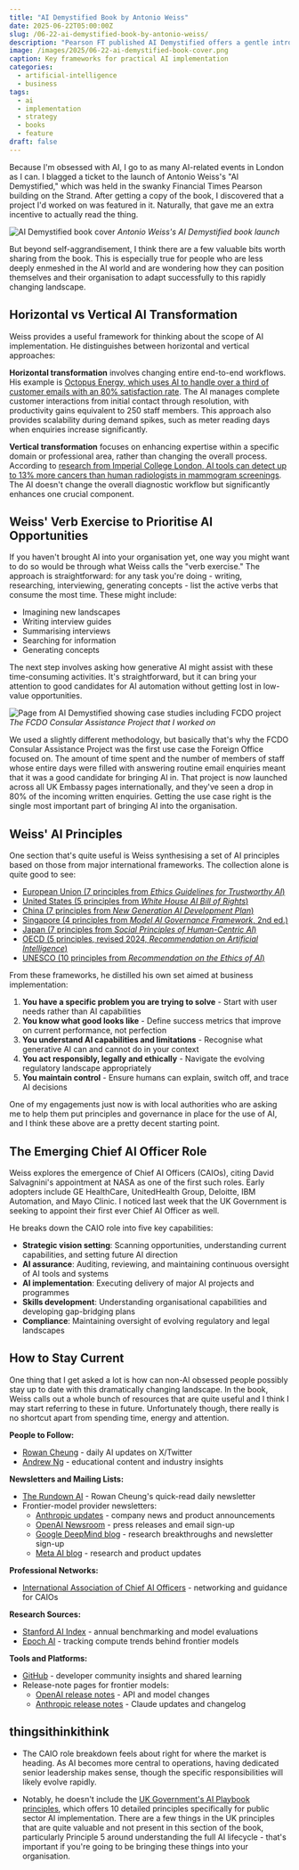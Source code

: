 ```yaml
---
title: "AI Demystified Book by Antonio Weiss"
date: 2025-06-22T05:00:00Z
slug: /06-22-ai-demystified-book-by-antonio-weiss/
description: "Pearson FT published AI Demystified offers a gentle introduction for business leaders who want to understand how AI might impact their field."
image: /images/2025/06-22-ai-demystified-book-cover.png
caption: Key frameworks for practical AI implementation
categories:
  - artificial-intelligence
  - business
tags:
  - ai
  - implementation
  - strategy
  - books
  - feature
draft: false
---
```


Because I'm obsessed with AI, I go to as many AI-related events in London as I can. I blagged a ticket to the launch of Antonio Weiss's "AI Demystified," which was held in the swanky Financial Times Pearson building on the Strand. After getting a copy of the book, I discovered that a project I'd worked on was featured in it. Naturally, that gave me an extra incentive to actually read the thing.

![AI Demystified book cover](/images/2025/06-22-demystifyingai.png)
_Antonio Weiss's AI Demystified book launch_

But beyond self-aggrandisement, I think there are a few valuable bits worth sharing from the book. This is especially true for people who are less deeply enmeshed in the AI world and are wondering how they can position themselves and their organisation to adapt successfully to this rapidly changing landscape.

## Horizontal vs Vertical AI Transformation

Weiss provides a useful framework for thinking about the scope of AI implementation. He distinguishes between horizontal and vertical approaches:

**Horizontal transformation** involves changing entire end-to-end workflows. His example is [Octopus Energy, which uses AI to handle over a third of customer emails with an 80% satisfaction rate](https://www.thetimes.com/business-money/technology/article/ai-is-better-than-people-warns-octopus-energy-boss-greg-jackson-bzbhjc6vm). The AI manages complete customer interactions from initial contact through resolution, with productivity gains equivalent to 250 staff members. This approach also provides scalability during demand spikes, such as meter reading days when enquiries increase significantly.

**Vertical transformation** focuses on enhancing expertise within a specific domain or professional area, rather than changing the overall process. According to [research from Imperial College London, AI tools can detect up to 13% more cancers than human radiologists in mammogram screenings](https://www.imperial.ac.uk/news/249573/new-ai-tool-detects-13-more/). The AI doesn't change the overall diagnostic workflow but significantly enhances one crucial component.

## Weiss' Verb Exercise to Prioritise AI Opportunities

If you haven't brought AI into your organisation yet, one way you might want to do so would be through what Weiss calls the "verb exercise." The approach is straightforward: for any task you're doing - writing, researching, interviewing, generating concepts - list the active verbs that consume the most time. These might include:

- Imagining new landscapes
- Writing interview guides
- Summarising interviews
- Searching for information
- Generating concepts

The next step involves asking how generative AI might assist with these time-consuming activities. It's straightforward, but it can bring your attention to good candidates for AI automation without getting lost in low-value opportunities.

![Page from AI Demystified showing case studies including FCDO project](/images/2025/06-22-ai-demystified-consular-triage-example.png)
_The FCDO Consular Assistance Project that I worked on_

We used a slightly different methodology, but basically that's why the FCDO Consular Assistance Project was the first use case the Foreign Office focused on. The amount of time spent and the number of members of staff whose entire days were filled with answering routine email enquiries meant that it was a good candidate for bringing AI in. That project is now launched across all UK Embassy pages internationally, and they've seen a drop in 80% of the incoming written enquiries. Getting the use case right is the single most important part of bringing AI into the organisation.

## Weiss' AI Principles

One section that's quite useful is Weiss synthesising a set of AI principles based on those from major international frameworks. The collection alone is quite good to see:

- [European Union (7 principles from _Ethics Guidelines for Trustworthy AI_)](https://digital-strategy.ec.europa.eu/en/library/ethics-guidelines-trustworthy-ai)
- [United States (5 principles from _White House AI Bill of Rights_)](https://bidenwhitehouse.archives.gov/ostp/ai-bill-of-rights/)
- [China (7 principles from _New Generation AI Development Plan_)](https://digichina.stanford.edu/work/full-translation-chinas-new-generation-artificial-intelligence-development-plan-2017/)
- [Singapore (4 principles from _Model AI Governance Framework_, 2nd ed.)](https://www.pdpc.gov.sg/help-and-resources/2020/01/second-edition-of-model-artificial-intelligence-governance-framework)
- [Japan (7 principles from _Social Principles of Human-Centric AI_)](https://www.cas.go.jp/jp/seisaku/jinkouchinou/pdf/humancentricai.pdf)
- [OECD (5 principles, revised 2024, _Recommendation on Artificial Intelligence_)](<https://one.oecd.org/document/C/MIN(2024)16/FINAL/en/pdf>)
- [UNESCO (10 principles from _Recommendation on the Ethics of AI_)](https://unesdoc.unesco.org/ark:/48223/pf0000380455)

From these frameworks, he distilled his own set aimed at business implementation:

1. **You have a specific problem you are trying to solve** - Start with user needs rather than AI capabilities
2. **You know what good looks like** - Define success metrics that improve on current performance, not perfection
3. **You understand AI capabilities and limitations** - Recognise what generative AI can and cannot do in your context
4. **You act responsibly, legally and ethically** - Navigate the evolving regulatory landscape appropriately
5. **You maintain control** - Ensure humans can explain, switch off, and trace AI decisions

One of my engagements just now is with local authorities who are asking me to help them put principles and governance in place for the use of AI, and I think these above are a pretty decent starting point.

## The Emerging Chief AI Officer Role

Weiss explores the emergence of Chief AI Officers (CAIOs), citing David Salvagnini's appointment at NASA as one of the first such roles. Early adopters include GE HealthCare, UnitedHealth Group, Deloitte, IBM Automation, and Mayo Clinic. I noticed last week that the UK Government is seeking to appoint their first ever Chief AI Officer as well.

He breaks down the CAIO role into five key capabilities:

- **Strategic vision setting**: Scanning opportunities, understanding current capabilities, and setting future AI direction
- **AI assurance**: Auditing, reviewing, and maintaining continuous oversight of AI tools and systems
- **AI implementation**: Executing delivery of major AI projects and programmes
- **Skills development**: Understanding organisational capabilities and developing gap-bridging plans
- **Compliance**: Maintaining oversight of evolving regulatory and legal landscapes

## How to Stay Current

One thing that I get asked a lot is how can non-AI obsessed people possibly stay up to date with this dramatically changing landscape. In the book, Weiss calls out a whole bunch of resources that are quite useful and I think I may start referring to these in future. Unfortunately though, there really is no shortcut apart from spending time, energy and attention.

**People to Follow:**

- [Rowan Cheung](https://twitter.com/rowancheung) - daily AI updates on X/Twitter
- [Andrew Ng](https://twitter.com/andrewyng) - educational content and industry insights

**Newsletters and Mailing Lists:**

- [The Rundown AI](https://www.therundown.ai/) - Rowan Cheung's quick-read daily newsletter
- Frontier-model provider newsletters:
  - [Anthropic updates](https://www.anthropic.com/news) - company news and product announcements
  - [OpenAI Newsroom](https://openai.com/newsroom/) - press releases and email sign-up
  - [Google DeepMind blog](https://deepmind.google/discover/blog/) - research breakthroughs and newsletter sign-up
  - [Meta AI blog](https://ai.meta.com/blog/) - research and product updates

**Professional Networks:**

- [International Association of Chief AI Officers](https://iacaio.org/) - networking and guidance for CAIOs

**Research Sources:**

- [Stanford AI Index](https://aiindex.stanford.edu/) - annual benchmarking and model evaluations
- [Epoch AI](https://epoch.ai/) - tracking compute trends behind frontier models

**Tools and Platforms:**

- [GitHub](https://github.com/) - developer community insights and shared learning
- Release-note pages for frontier models:
  - [OpenAI release notes](https://help.openai.com/en/articles/9624314-model-release-notes) - API and model changes
  - [Anthropic release notes](https://docs.anthropic.com/en/release-notes/overview) - Claude updates and changelog

## thingsithinkithink

- The CAIO role breakdown feels about right for where the market is heading. As AI becomes more central to operations, having dedicated senior leadership makes sense, though the specific responsibilities will likely evolve rapidly.

- Notably, he doesn't include the [UK Government's AI Playbook principles](https://www.gov.uk/government/publications/ai-playbook-for-the-uk-government/artificial-intelligence-playbook-for-the-uk-government-html), which offers 10 detailed principles specifically for public sector AI implementation. There are a few things in the UK principles that are quite valuable and not present in this section of the book, particularly Principle 5 around understanding the full AI lifecycle - that's important if you're going to be bringing these things into your organisation.
